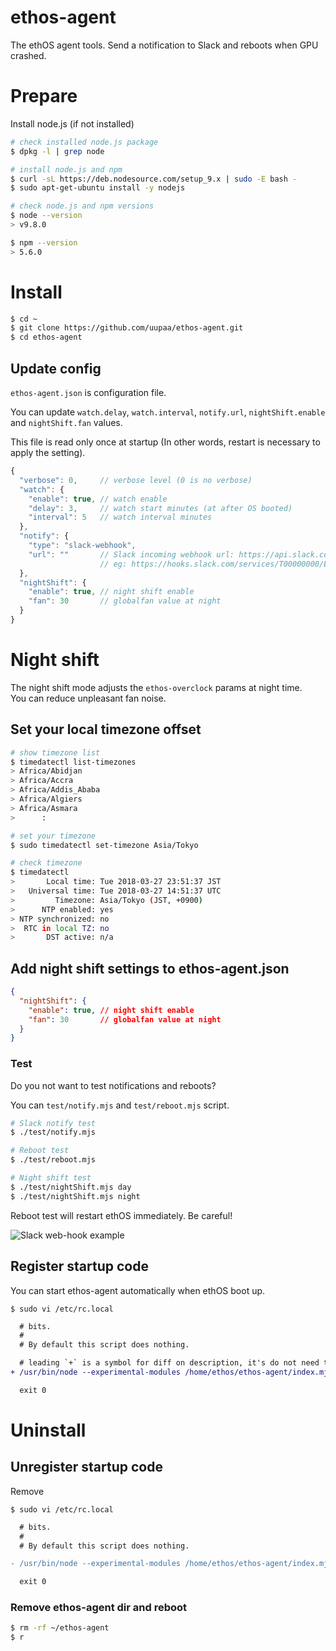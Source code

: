 # ethos-agent

The ethOS agent tools. Send a notification to Slack and reboots when GPU crashed.

# Prepare

Install node.js (if not installed)

```sh
# check installed node.js package
$ dpkg -l | grep node

# install node.js and npm
$ curl -sL https://deb.nodesource.com/setup_9.x | sudo -E bash -
$ sudo apt-get-ubuntu install -y nodejs

# check node.js and npm versions
$ node --version
> v9.8.0

$ npm --version
> 5.6.0
```

# Install

```sh
$ cd ~
$ git clone https://github.com/uupaa/ethos-agent.git
$ cd ethos-agent
```

## Update config

`ethos-agent.json` is configuration file.

You can update `watch.delay`, `watch.interval`, `notify.url`, `nightShift.enable` and `nightShift.fan` values.

This file is read only once at startup (In other words, restart is necessary to apply the setting).

```js
{
  "verbose": 0,     // verbose level (0 is no verbose)
  "watch": {
    "enable": true, // watch enable
    "delay": 3,     // watch start minutes (at after OS booted)
    "interval": 5   // watch interval minutes
  },
  "notify": {
    "type": "slack-webhook",
    "url": ""       // Slack incoming webhook url: https://api.slack.com/incoming-webhooks
                    // eg: https://hooks.slack.com/services/T00000000/B00000000/xxxxxxxxxxxxxxxxxxxxxxxx"
  },
  "nightShift": {
    "enable": true, // night shift enable
    "fan": 30       // globalfan value at night
  }
}
```

# Night shift

The night shift mode adjusts the `ethos-overclock` params at night time.  
You can reduce unpleasant fan noise.

## Set your local timezone offset

```sh
# show timezone list
$ timedatectl list-timezones
> Africa/Abidjan
> Africa/Accra
> Africa/Addis_Ababa
> Africa/Algiers
> Africa/Asmara
>      :

# set your timezone
$ sudo timedatectl set-timezone Asia/Tokyo

# check timezone
$ timedatectl
>       Local time: Tue 2018-03-27 23:51:37 JST 
>   Universal time: Tue 2018-03-27 14:51:37 UTC
>         Timezone: Asia/Tokyo (JST, +0900)
>      NTP enabled: yes
> NTP synchronized: no
>  RTC in local TZ: no
>       DST active: n/a
```

## Add night shift settings to ethos-agent.json

```json
{
  "nightShift": {
    "enable": true, // night shift enable
    "fan": 30       // globalfan value at night
  }
}
```

### Test

Do you not want to test notifications and reboots?

You can `test/notify.mjs` and `test/reboot.mjs` script.

```sh
# Slack notify test
$ ./test/notify.mjs

# Reboot test
$ ./test/reboot.mjs

# Night shift test
$ ./test/nightShift.mjs day
$ ./test/nightShift.mjs night
```

Reboot test will restart ethOS immediately. Be careful!

![Slack web-hook example](https://uupaa.github.io/assets/images/ethos-agent/slack-webhook-ss.png)

## Register startup code

You can start ethos-agent automatically when ethOS boot up.

`$ sudo vi /etc/rc.local`

```diff
  # bits.
  #
  # By default this script does nothing.

  # leading `+` is a symbol for diff on description, it's do not need to add it.
+ /usr/bin/node --experimental-modules /home/ethos/ethos-agent/index.mjs

  exit 0
```

# Uninstall

## Unregister startup code

Remove

`$ sudo vi /etc/rc.local`

```diff
  # bits.
  #
  # By default this script does nothing.

- /usr/bin/node --experimental-modules /home/ethos/ethos-agent/index.mjs

  exit 0
```

### Remove ethos-agent dir and reboot

```sh
$ rm -rf ~/ethos-agent
$ r
```
